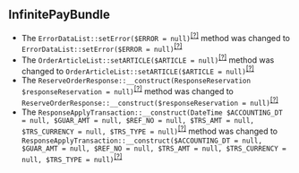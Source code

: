 InfinitePayBundle
-----------------
* The `ErrorDataList::setError($ERROR = null)`<sup>[[?]](https://github.com/oroinc/OroInfinitePayBundle/tree/6.0.0/Service/InfinitePay/ErrorDataList.php#L29 "Oro\Bundle\InfinitePayBundle\Service\InfinitePay\ErrorDataList")</sup> method was changed to `ErrorDataList::setError($ERROR = null)`<sup>[[?]](https://github.com/oroinc/OroInfinitePayBundle/tree/6.1.0/Service/InfinitePay/ErrorDataList.php#L29 "Oro\Bundle\InfinitePayBundle\Service\InfinitePay\ErrorDataList")</sup>
* The `OrderArticleList::setARTICLE($ARTICLE = null)`<sup>[[?]](https://github.com/oroinc/OroInfinitePayBundle/tree/6.0.0/Service/InfinitePay/OrderArticleList.php#L29 "Oro\Bundle\InfinitePayBundle\Service\InfinitePay\OrderArticleList")</sup> method was changed to `OrderArticleList::setARTICLE($ARTICLE = null)`<sup>[[?]](https://github.com/oroinc/OroInfinitePayBundle/tree/6.1.0/Service/InfinitePay/OrderArticleList.php#L29 "Oro\Bundle\InfinitePayBundle\Service\InfinitePay\OrderArticleList")</sup>
* The `ReserveOrderResponse::__construct(ResponseReservation $responseReservation = null)`<sup>[[?]](https://github.com/oroinc/OroInfinitePayBundle/tree/6.0.0/Service/InfinitePay/ReserveOrderResponse.php#L12 "Oro\Bundle\InfinitePayBundle\Service\InfinitePay\ReserveOrderResponse")</sup> method was changed to `ReserveOrderResponse::__construct($responseReservation = null)`<sup>[[?]](https://github.com/oroinc/OroInfinitePayBundle/tree/6.1.0/Service/InfinitePay/ReserveOrderResponse.php#L12 "Oro\Bundle\InfinitePayBundle\Service\InfinitePay\ReserveOrderResponse")</sup>
* The `ResponseApplyTransaction::__construct(DateTime $ACCOUNTING_DT = null, $GUAR_AMT = null, $REF_NO = null, $TRS_AMT = null, $TRS_CURRENCY = null, $TRS_TYPE = null)`<sup>[[?]](https://github.com/oroinc/OroInfinitePayBundle/tree/6.0.0/Service/InfinitePay/ResponseApplyTransaction.php#L45 "Oro\Bundle\InfinitePayBundle\Service\InfinitePay\ResponseApplyTransaction")</sup> method was changed to `ResponseApplyTransaction::__construct($ACCOUNTING_DT = null, $GUAR_AMT = null, $REF_NO = null, $TRS_AMT = null, $TRS_CURRENCY = null, $TRS_TYPE = null)`<sup>[[?]](https://github.com/oroinc/OroInfinitePayBundle/tree/6.1.0/Service/InfinitePay/ResponseApplyTransaction.php#L48 "Oro\Bundle\InfinitePayBundle\Service\InfinitePay\ResponseApplyTransaction")</sup>

